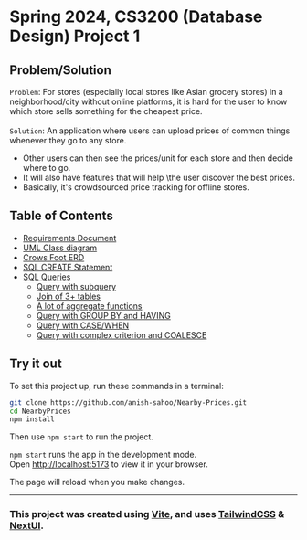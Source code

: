 # Spring 2024, CS3200 (Database Design) Project 1


## Problem/Solution
`Problem`: For stores (especially local stores like Asian grocery stores) in a neighborhood/city without online platforms, it is hard for the user to know which store sells something for the cheapest price.\
\
`Solution`: An application where users can upload prices of common things whenever they go to any store. 
- Other users can then see the prices/unit for each store and then decide where to go. 
- It will also have features that will help \the user discover the best prices. 
- Basically, it's crowdsourced price tracking for offline stores.


## Table of Contents
- [Requirements Document](requirements.pdf)
- [UML Class diagram](uml_diagram.png)
- [Crows Foot ERD](crows_foot_erd.png)
- [SQL CREATE Statement](database/create_table.sql)
- [SQL Queries](database/queries/)
  - [Query with subquery](database/queries/get_items.sql)
  - [Join of 3+ tables](database/queries/get_stores_for_item.sql) 
  - [A lot of aggregate functions](database/queries/get_statistics_categories.sql)
  - [Query with GROUP BY and HAVING](database/queries/most_expensive_stores.sql)
  - [Query with CASE/WHEN](database/queries/invertory_size.sql)
  - [Query with complex criterion and COALESCE](database/queries/location_query.sql)

## Try it out

To set this project up, run these commands in a terminal:

```bash
git clone https://github.com/anish-sahoo/Nearby-Prices.git
cd NearbyPrices
npm install
```

Then use `npm start` to run the project.

`npm start` runs the app in the development mode.\
Open [http://localhost:5173](http://localhost:5173) to view it in your browser.

The page will reload when you make changes.

---

### This project was created using [Vite](https://vite.com), and uses [TailwindCSS](https://tailwindcss.com/) & [NextUI](https://nextui.org/).
